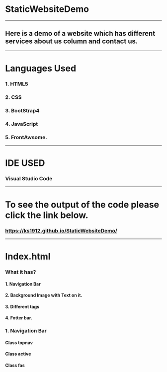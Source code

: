 # StaticWebsiteDemo

---------------------------------------------------------------------------------------------------

## Here is a demo of a website which has different services about us column and contact us.
--------------------------------------------------------------------------------------------------
# Languages Used

### 1. HTML5
### 2. CSS
### 3. BootStrap4
### 4. JavaScript
### 5. FrontAwsome.

-----------------------------------------------------------------------------------------------------

# IDE USED

### Visual Studio Code

-----------------------------------------------------------------------------------------------------

# To see the output of the code please click the link below.
### https://ks1912.github.io/StaticWebsiteDemo/

---------------------------------------------------------------------------------------------------

# Index.html

### What it has?
#### 1. Navigation Bar
#### 2. Background Image with Text on it.
#### 3. Different tags
#### 4. Fotter bar.

### 1. Navigation Bar
#### Class topnav
#### Class active
#### Class fas

